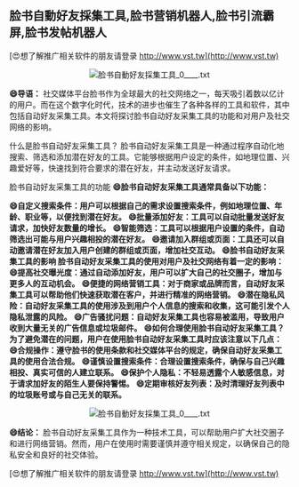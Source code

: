 ## **脸书自動好友採集工具,脸书营销机器人,脸书引流霸屏,脸书发帖机器人**

[😍想了解推广相关软件的朋友请登录 http://www.vst.tw](http://www.vst.tw)

 <center><img src="https://vst.tw/MP4/tuiguang/png/4.png" alt="脸书自動好友採集工具_0____.txt"></center>

**😄导语：**
社交媒体平台脸书作为全球最大的社交网络之一，每天吸引着数以亿计的用户。而在这个数字化时代，技术的进步也催生了各种各样的工具和软件，其中包括自动好友采集工具。本文将探讨脸书自动好友采集工具的功能和对用户及社交网络的影响。

什么是脸书自动好友采集工具？
脸书自动好友采集工具是一种通过程序自动化地搜索、筛选和添加潜在好友的工具。它能够根据用户设定的条件，如地理位置、兴趣爱好等，快速找到符合要求的潜在好友，并主动发送好友请求。

脸书自动好友采集工具的功能
**😄脸书自动好友采集工具通常具备以下功能：**

**😄自定义搜索条件：用户可以根据自己的需求设置搜索条件，例如地理位置、年龄、职业等，以便找到潜在好友。**
**😄批量添加好友：工具可以自动批量发送好友请求，加快好友数量的增长。**
**😄智能筛选：工具可以根据用户设置的条件，自动筛选出可能与用户兴趣相投的潜在好友。**
**😄邀请加入群组或页面：工具还可以自动邀请潜在好友加入用户创建的群组或页面，增加社交互动。**
**😄脸书自动好友采集工具的影响 脸书自动好友采集工具的使用对用户及社交网络有着一定的影响：**
**😄提高社交曝光度：通过自动添加好友，用户可以扩大自己的社交圈子，增加与更多人的互动机会。**
**😄便捷的网络营销工具：对于商家或品牌而言，自动好友采集工具可以帮助他们快速获取潜在客户，并进行精准的网络营销。**
**😄潜在隐私风险：自动好友采集工具的使用涉及到用户个人信息的搜索和收集，这可能引发个人隐私泄露的风险。**
**😄广告骚扰问题：自动好友采集工具也容易被滥用，导致用户收到大量无关的广告信息或垃圾邮件。**
**😄如何合理使用脸书自动好友采集工具？ 为了避免潜在的问题，用户在使用脸书自动好友采集工具时应该注意以下几点：**
**😄合规操作：遵守脸书的使用条款和社交媒体平台的规定，确保自动好友采集工具的使用合法合规。**
**😄谨慎设置搜索条件：合理设置搜索条件，确保与自己兴趣相投、真实可信的人建立联系。**
**😄保护个人隐私：不轻易透露个人敏感信息，对于请求加好友的陌生人要保持警惕。**
**😄定期审核好友列表：及时清理好友列表中的垃圾账号或与自己无关的联系。**

 <center><img src="https://vst.tw/MP4/tuiguang/png/1.png" alt="脸书自動好友採集工具_0____.txt"></center>

**😄结论：**
脸书自动好友采集工具作为一种技术工具，可以帮助用户扩大社交圈子和进行网络营销。然而，用户在使用时需要谨慎并遵守相关规定，以确保自己的隐私安全和良好的社交体验。

[😍想了解推广相关软件的朋友请登录 http://www.vst.tw](http://www.vst.tw)



